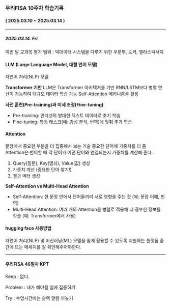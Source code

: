 ### 우리FISA 10주차 학습기록
#### ( 2025.03.10 ~ 2025.03.14 )
***
##### 2025.03.14. Fri
이번 달 교과목 평가 범위 : 빅데이터 시스템을 다루기 위한 우분투, 도커, 엘라스틱서치

#### LLM (Large Language Model, 대형 언어 모델)
자연어 처리(NLP) 모델

**Transformer 기반**
LLM은 Transformer 아키텍처를 기반
RNN/LSTM보다 병렬 연산이 가능하여 대규모 데이터 학습 가능
Self-Attention 메커니즘을 활용

**사전 훈련(Pre-training)과 미세 조정(Fine-tuning)**
- Pre-training: 인터넷의 방대한 텍스트 데이터로 초기 학습
- Fine-tuning: 특정 태스크(예: 감성 분석, 번역)에 맞춰 추가 학습


#### Attention
문장에서 중요한 부분을 더 집중해서 보는 기술
중요한 단어에 가중치를 더 줌
Attention은 번역할 때 각 단어가 어떤 단어와 연결되는지 가중치를 계산해 준다.

1. Query(질문), Key(열쇠), Value(값) 생성
2. 가중치 계산 (중요한 단어 찾기!)
3. 결과 벡터 생성

**Self-Attention vs Multi-Head Attention**
- Self-Attention: 한 문장 안에서 단어들끼리 서로 영향을 주는 것 (예: 문장 이해, 번역)
- Multi-Head Attention: 여러 개의 Attention을 병렬로 적용해 더 풍부한 정보를 학습 (예: Transformer에서 사용)

#### hugging face 사용방법
자연어 처리(NLP) 및 머신러닝(ML) 모델을 쉽게 활용할 수 있도록 지원하는 플랫폼
중간에 뜨는 메세지를 잘 확인해주어야한다.


***
#### 우리FISA 46일차 KPT
Keep : 없다.

Problem : 내가 해야될 일에 집중하기

Try : 수업시간에는 슬랙 알람 꺼놓기